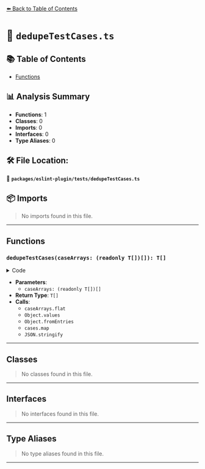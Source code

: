 [⬅️ Back to Table of Contents](../../../index.md)

# 📄 `dedupeTestCases.ts`

## 📚 Table of Contents

- [Functions](#functions)

## 📊 Analysis Summary

- **Functions**: 1
- **Classes**: 0
- **Imports**: 0
- **Interfaces**: 0
- **Type Aliases**: 0

## 🛠️ File Location:
📂 **`packages/eslint-plugin/tests/dedupeTestCases.ts`**

## 📦 Imports

> No imports found in this file.


---

## Functions

### `dedupeTestCases(caseArrays: (readonly T[])[]): T[]`

<details><summary>Code</summary>

```ts
<T>(...caseArrays: (readonly T[])[]): T[] => {
  const cases = caseArrays.flat();
  const dedupedCases = Object.values(
    Object.fromEntries(
      cases.map(testCase => [JSON.stringify(testCase), testCase]),
    ),
  );
  if (cases.length === dedupedCases.length) {
    throw new Error(
      '`dedupeTestCases` is not necessary — no duplicate test cases detected!',
    );
  }
  return dedupedCases;
}
```
</details>

- **Parameters**:
  - `caseArrays: (readonly T[])[]`
- **Return Type**: `T[]`
- **Calls**:
  - `caseArrays.flat`
  - `Object.values`
  - `Object.fromEntries`
  - `cases.map`
  - `JSON.stringify`

---

## Classes

> No classes found in this file.


---

## Interfaces

> No interfaces found in this file.


---

## Type Aliases

> No type aliases found in this file.


---